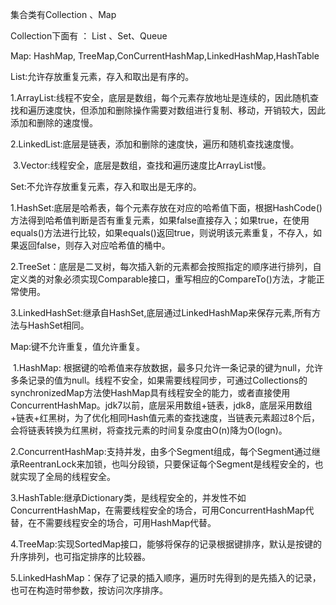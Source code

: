 集合类有Collection 、Map

Collection下面有 ： List 、Set、Queue

Map: HashMap, TreeMap,ConCurrentHashMap,LinkedHashMap,HashTable

List:允许存放重复元素，存入和取出是有序的。

​	1.ArrayList:线程不安全，底层是数组，每个元素存放地址是连续的，因此随机查找和遍历速度快，但添加和删除操作需要对数组进行复制、移动，开销较大，因此添加和删除的速度慢。

​	2.LinkedList:底层是链表，添加和删除的速度快，遍历和随机查找速度慢。

​	3.Vector:线程安全，底层是数组，查找和遍历速度比ArrayList慢。

Set:不允许存放重复元素，存入和取出是无序的。

​	1.HashSet:底层是哈希表，每个元素存放在对应的哈希值下面，根据HashCode()方法得到哈希值判断是否有重复元素，如果false直接存入；如果true，在使用equals()方法进行比较，如果equals()返回true，则说明该元素重复，不存入，如果返回false，则存入对应哈希值的桶中。

​	2.TreeSet：底层是二叉树，每次插入新的元素都会按照指定的顺序进行排列，自定义类的对象必须实现Comparable接口，重写相应的CompareTo()方法，才能正常使用。

​	3.LinkedHashSet:继承自HashSet,底层通过LinkedHashMap来保存元素,所有方法与HashSet相同。

Map:键不允许重复，值允许重复。

​	1.HashMap: 根据键的哈希值来存放数据，最多只允许一条记录的键为null，允许多条记录的值为null。线程不安全，如果需要线程同步，可通过Collections的synchronizedMap方法使HashMap具有线程安全的能力，或者直接使用ConcurrentHashMap。jdk7以前，底层采用数组+链表，jdk8，底层采用数组+链表+红黑树，为了优化相同Hash值元素的查找速度，当链表元素超过8个后，会将链表转换为红黑树，将查找元素的时间复杂度由O(n)降为O(logn)。

​	2.ConcurrentHashMap:支持并发，由多个Segment组成，每个Segment通过继承ReentranLock来加锁，也叫分段锁，只要保证每个Segment是线程安全的，也就实现了全局的线程安全。

​	3.HashTable:继承Dictionary类，是线程安全的，并发性不如ConcurrentHashMap，在需要线程安全的场合，可用ConcurrentHashMap代替，在不需要线程安全的场合，可用HashMap代替。

​	4.TreeMap:实现SortedMap接口，能够将保存的记录根据键排序，默认是按键的升序排列，也可指定排序的比较器。

​	5.LinkedHashMap：保存了记录的插入顺序，遍历时先得到的是先插入的记录，也可在构造时带参数，按访问次序排序。